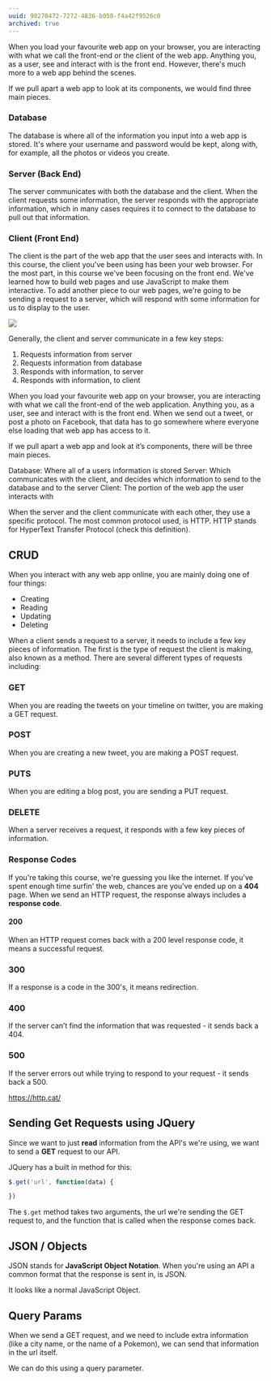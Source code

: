 ```yaml
---
uuid: 98270472-7272-4836-b058-f4a42f9526c0
archived: true
---
```


When you load your favourite web app on your browser, you are interacting with what we call the front-end or the client of the web app. Anything you, as a user, see and interact with is the front end. However, there's much more to a web app behind the scenes.

If we pull apart a web app to look at its components, we would find three main pieces.

### Database

The database is where all of the information you input into a web app is stored. It's where your username and password would be kept, along with, for example, all the photos or videos you create.

### Server (Back End)

The server communicates with both the database and the client. When the client requests some information, the server responds with the appropriate information, which in many cases requires it to connect to the database to pull out that information.

### Client (Front End)

The client is the part of the web app that the user sees and interacts with. In this course, the client you've been using has been your web browser. For the most part, in this course we've been focusing on the front end. We've learned how to build web pages and use JavaScript to make them interactive. To add another piece to our web pages, we're going to be sending a request to a server, which will respond with some information for us to display to the user.

![](https://cl.ly/0R290h1F0m2Q/Image%202017-11-01%20at%207.52.05%20PM.png)

Generally, the client and server communicate in a few key steps:

1. Requests information from server
2. Requests information from database
3. Responds with information, to server
4. Responds with information, to client

When you load your favourite web app on your browser, you are interacting with what we call the front-end of the web application. Anything you, as a user, see and interact with is the front end. When we send out a tweet, or post a photo on Facebook, that data has to go somewhere where everyone else loading that web app has access to it.

If we pull apart a web app and look at it’s components, there will be three main pieces.

Database: Where all of a users information is stored
Server: Which communicates with the client, and decides which information to send to the database and to the server
Client: The portion of the web app the user interacts with


When the server and the client communicate with each other, they use a specific protocol. The most common protocol used, is HTTP. HTTP stands for HyperText Transfer Protocol (check this definition).

## CRUD

When you interact with any web app online, you are mainly doing one of four things:
- Creating
- Reading
- Updating
- Deleting

When a client sends a request to a server, it needs to include a few key pieces of information. The first is the type of request the client is making, also known as a method. There are several different types of requests including:

### GET

When you are reading the tweets on your timeline on twitter, you are making a GET request.


### POST

When you are creating a new tweet, you are making a POST request.

### PUTS

When you are editing  a blog post, you are sending a PUT request.

### DELETE

When a server receives a request, it responds with a few key pieces of information.

### Response Codes

If you're taking this course, we're guessing you like the internet. If you've spent enough time surfin' the web, chances are you've ended up on a **404** page.
When we send an HTTP request, the response always includes a **response code**.

#### 200

When an HTTP request comes back with a 200 level response code, it means a successful request.

### 300
If a response is a code in the 300's, it means redirection.

### 400

If the server can’t find the information that was requested - it sends back a 404.

### 500

If the server errors out while trying to respond to your request - it sends back a 500.

https://http.cat/

## Sending Get Requests using JQuery

Since we want to just **read** information from the API's we're using, we want to send a **GET** request to our API.

JQuery has a built in method for this:

```javascript
$.get('url', function(data) {

})
```

The `$.get` method takes two arguments, the url we're sending the GET request to, and the function that is called when the response comes back.

## JSON / Objects
JSON stands for **JavaScript Object Notation**. When you're using an API a common format that the response is sent in, is JSON.

It looks like a normal JavaScript Object.

## Query Params

When we send a GET request, and we need to include extra information (like a city name, or the name of a Pokemon), we can send that information in the url itself.

We can do this using a query parameter.
